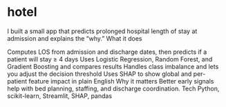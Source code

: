 # hotel
I built a small app that predicts prolonged hospital length of stay at admission and explains the “why.”
What it does

Computes LOS from admission and discharge dates, then predicts if a patient will stay ≥ 4 days
Uses Logistic Regression, Random Forest, and Gradient Boosting and compares results
Handles class imbalance and lets you adjust the decision threshold
Uses SHAP to show global and per-patient feature impact in plain English
Why it matters
Better early signals help with bed planning, staffing, and discharge coordination.
Tech
Python, scikit-learn, Streamlit, SHAP, pandas
